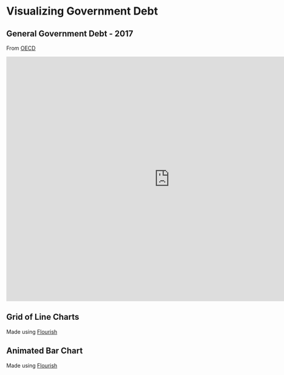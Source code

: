 # Visualizing Government Debt

## General Government Debt - 2017
From [OECD](https://data.oecd.org/gga/general-government-debt.htm) 

<iframe src="https://data.oecd.org/chart/69FS" width="860" height="645" style="border: 0" mozallowfullscreen="true" webkitallowfullscreen="true" allowfullscreen="true"><a href="https://data.oecd.org/chart/69FS" target="_blank">OECD Chart: General government debt, Total, % of GDP, Annual, 2017</a></iframe>

## Grid of Line Charts
Made using [Flourish](https://flourish.studio/)

<div class="flourish-embed flourish-chart" data-src="visualisation/4282316"><script src="https://public.flourish.studio/resources/embed.js"></script></div>

## Animated Bar Chart
Made using [Flourish](https://flourish.studio/)

<div class="flourish-embed flourish-chart" data-src="visualisation/4283995"><script src="https://public.flourish.studio/resources/embed.js"></script></div>
